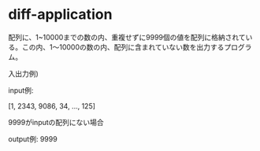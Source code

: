 # diff-application
配列に、1~10000までの数の内、重複せずに9999個の値を配列に格納されている。この内、1〜10000の数の内、配列に含まれていない数を出力するプログラム。

入出力例)

input例:

[1, 2343, 9086, 34, ..., 125] 

9999がinputの配列にない場合

output例: 9999
